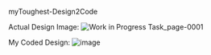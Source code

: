 myToughest-Design2Code

Actual Design Image:
![Work in Progress Task_page-0001](https://github.com/Shorya7/myToughest-Design2Code/assets/104529541/c8c93e36-b7fc-4c92-8dad-2ecf99589406)


My Coded Design:
![image](https://github.com/Shorya7/myToughest-Design2Code/assets/104529541/19442831-2976-4201-9d1d-a797c890603f)
